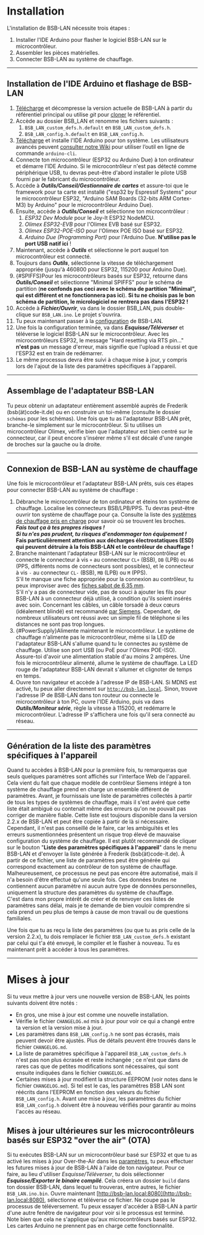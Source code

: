 # Installation

L'installation de BSB-LAN nécessite trois étapes :

1. Installer l'IDE Arduino pour flasher le logiciel BSB-LAN sur le microcontrôleur.
1. Assembler les pièces matérielles.
1. Connecter BSB-LAN au système de chauffage.

---

## Installation de l'IDE Arduino et flashage de BSB-LAN

1. [Télécharge](https://github.com/fredlcore/BSB-LAN/archive/refs/heads/master.zip) et décompresse la version actuelle de BSB-LAN à partir du référentiel principal ou utilise *git* pour [cloner](https://github.com/fredlcore/BSB-LAN.git) le référentiel.
1. Accède au dossier BSB_LAN et renomme les fichiers suivants :
    1. `BSB_LAN_custom_defs.h.default` en `BSB_LAN_custom_defs.h`.
    1. `BSB_LAN_config.h.default` en `BSB_LAN_config.h`.
1. [Télécharge](https://www.arduino.cc/en/software) et installe l'IDE Arduino pour ton système. Les utilisateurs avancés peuvent [consulter notre Wiki](https://github.com/fredlcore/BSB-LAN/wiki/Installing-BSB%E2%80%90LAN-using-arduino%E2%80%90cli) pour utiliser l’outil en ligne de commande `arduino-cli`.
1. Connecte ton microcontrôleur (ESP32 ou Arduino Due) à ton ordinateur et démarre l'IDE Arduino. Si le microcontrôleur n'est pas détecté comme périphérique USB, tu devras peut-être d'abord installer le pilote USB fourni par le fabricant du microcontrôleur.
1. Accède à ***Outils/Conseil/Gestionnaire de cartes*** et assure-toi que le framework pour ta carte est installé ("esp32 by Espressif Systems" pour le microcontrôleur ESP32, "Arduino SAM Boards (32-bits ARM Cortex-M3) by Arduino" pour le microcontrôleur Arduino Due).
1. Ensuite, accède à ***Outils/Conseil*** et sélectionne ton microcontrôleur :
    1. *ESP32 Dev Module* pour le Joy-It ESP32 NodeMCU.
    1. *Olimex ESP32-EVB* pour l'Olimex EVB basé sur ESP32.
    1. *Olimex ESP32-POE-ISO* pour l'Olimex POE ISO basé sur ESP32.
    1. *Arduino Due (Programming Port)* pour l'Arduino Due. **N'utilise pas le port USB natif ici** !
1. Maintenant, accède à ***Outils*** et sélectionne le port auquel ton microcontrôleur est connecté.
1. Toujours dans ***Outils***, sélectionne la vitesse de téléchargement appropriée (jusqu'à 460800 pour ESP32, 115200 pour Arduino Due).
1. [](){#SPIFFS}Pour les microcontrôleurs basés sur ESP32, retourne dans ***Outils/Conseil*** et sélectionne "Minimal SPIFFS" pour le schéma de partition (**ne confonds pas ceci avec le schéma de partition "Minimal", qui est différent et ne fonctionnera pas ici**). **Si tu ne choisis pas le bon schéma de partition, le micrologiciel ne rentrera pas dans l'ESP32 !**
1. Accède à ***Fichier/Ouvrir***, va dans le dossier BSB_LAN, puis double-clique sur `BSB_LAN.ino`. Le projet s'ouvrira.
1. Tu peux maintenant passer à la [configuration](configure.md) de BSB-LAN.
1. Une fois la configuration terminée, va dans ***Esquisse/Téléverser*** et téléverse le logiciel BSB-LAN sur le microcontrôleur. Avec les microcontrôleurs ESP32, le message "Hard resetting via RTS pin..." **n'est pas** un message d'erreur, mais signifie que l'upload a réussi et que l'ESP32 est en train de redémarrer.
1. Le même processus devra être suivi à chaque mise à jour, y compris lors de l'ajout de la liste des paramètres spécifiques à l'appareil.

---

## Assemblage de l'adaptateur BSB-LAN

Tu peux obtenir un adaptateur entièrement assemblé auprès de Frederik (bsb(ät)code-it.de) ou en construire un toi-même (consulte le dossier `schémas` pour les schémas). Une fois que tu as l'adaptateur BSB-LAN prêt, branche-le simplement sur le microcontrôleur. Si tu utilises un microcontrôleur Olimex, vérifie bien que l'adaptateur est bien centré sur le connecteur, car il peut encore s'insérer même s'il est décalé d'une rangée de broches sur la gauche ou la droite.

---

## Connexion de BSB-LAN au système de chauffage

Une fois le microcontrôleur et l'adaptateur BSB-LAN prêts, suis ces étapes pour connecter BSB-LAN au système de chauffage :

1. Débranche le microcontrôleur de ton ordinateur et éteins ton système de chauffage. Localise les connecteurs BSB/LPB/PPS. Tu devras peut-être ouvrir ton système de chauffage pour ça. Consulte la liste des [systèmes de chauffage pris en charge](supported_heating_systems.md) pour savoir où se trouvent les broches.<br>***Fais tout ça à tes propres risques !***<br>***Si tu n'es pas prudent, tu risques d'endommager ton équipement !***<br>**Fais particulièrement attention aux décharges électrostatiques (ESD) qui peuvent détruire à la fois BSB-LAN et le contrôleur de chauffage !**
1. Branche maintenant l'adaptateur BSB-LAN sur le microcontrôleur et connecte le connecteur à vis `+` au connecteur `CL+` (BSB), `DB` (LPB) ou `A6` (PPS, différents noms de connecteurs sont possibles), et le connecteur à vis `-` au connecteur `CL-` (BSB), `MB` (LPB) ou `M` (PPS).  
S'il te manque une fiche appropriée pour la connexion au contrôleur, tu peux improviser avec des [fiches sabot de 6,35 mm](https://www.reichelt.com/fr/fr/shop/produit/fiche_sabot_largeur_6_35_mm_jaune-7910).  
S'il n'y a pas de connecteur vide, pas de souci à ajouter les fils pour BSB-LAN à un connecteur déjà utilisé, à condition qu'ils soient insérés avec soin. Concernant les câbles, un câble torsadé à deux cœurs (idéalement blindé) est recommandé [par Siemens](https://sid.siemens.com/v/u/20140). Cependant, de nombreux utilisateurs ont réussi avec un simple fil de téléphone si les distances ne sont pas trop longues.
1. [](){#PowerSupply}Alimente maintenant le microcontrôleur. Le système de chauffage n'alimente pas le microcontrôleur, même si la LED de l'adaptateur BSB-LAN s'allume quand tu le connectes au système de chauffage. Utilise son port USB (ou PoE pour l'Olimex POE-ISO). Assure-toi d'avoir une alimentation stable d'au moins 2 ampères. Une fois le microcontrôleur alimenté, allume le système de chauffage. La LED rouge de l'adaptateur BSB-LAN devrait s'allumer et clignoter de temps en temps.
1. Ouvre ton navigateur et accède à l'adresse IP de BSB-LAN. Si MDNS est activé, tu peux aller directement sur [`http://bsb-lan.local`](http://bsb-lan.local). Sinon, trouve l'adresse IP de BSB-LAN dans ton routeur ou connecte le microcontrôleur à ton PC, ouvre l'IDE Arduino, puis va dans ***Outils/Moniteur série***, règle la vitesse à 115200, et redémarre le microcontrôleur. L'adresse IP s'affichera une fois qu'il sera connecté au réseau.

---

## Génération de la liste des paramètres spécifiques à l'appareil

Quand tu accèdes à BSB-LAN pour la première fois, tu remarqueras que seuls quelques paramètres sont affichés sur l'interface Web de l'appareil. Cela vient du fait que chaque modèle de contrôleur Siemens intégré à ton système de chauffage prend en charge un ensemble différent de paramètres. Avant, je fournissais une liste de paramètres collectés à partir de tous les types de systèmes de chauffage, mais il s'est avéré que cette liste était ambiguë ou contenait même des erreurs qu'on ne pouvait pas corriger de manière fiable. Cette liste est toujours disponible dans la version 2.2.x de BSB-LAN et peut être copiée à partir de là si nécessaire.  
Cependant, il n'est pas conseillé de le faire, car les ambiguïtés et les erreurs susmentionnées présentent un risque trop élevé de mauvaise configuration du système de chauffage. Il est plutôt recommandé de cliquer sur le bouton "**Liste des paramètres spécifiques à l'appareil**" dans le menu BSB-LAN et d'envoyer la liste générée à Frederik (bsb(ät)code-it.de). À partir de ce fichier, une liste de paramètres peut être générée qui correspond exactement au contrôleur de ton système de chauffage. Malheureusement, ce processus ne peut pas encore être automatisé, mais il n'a besoin d'être effectué qu'une seule fois. Ces données brutes ne contiennent aucun paramètre ni aucun autre type de données personnelles, uniquement la structure des paramètres du système de chauffage.  
C'est dans mon propre intérêt de créer et de renvoyer ces listes de paramètres sans délai, mais je te demande de bien vouloir comprendre si cela prend un peu plus de temps à cause de mon travail ou de questions familiales.  

Une fois que tu as reçu la liste des paramètres (ou que tu as pris celle de la version 2.2.x), tu dois remplacer le fichier `BSB_LAN_custom_defs.h` existant par celui qui t'a été envoyé, le compiler et le flasher à nouveau. Tu es maintenant prêt à accéder à tous les paramètres.

---
# Mises à jour

Si tu veux mettre à jour vers une nouvelle version de BSB-LAN, les points suivants doivent être notés :

- En gros, une mise à jour est comme une nouvelle installation.
- Vérifie le fichier `CHANGELOG.md` mis à jour pour voir ce qui a changé entre ta version et la version mise à jour.
- Les paramètres dans `BSB_LAN_config.h` ne sont pas écrasés, mais peuvent devoir être ajustés. Plus de détails peuvent être trouvés dans le fichier `CHANGELOG.md`.
- La liste de paramètres spécifique à l'appareil `BSB_LAN_custom_defs.h` n'est pas non plus écrasée et reste inchangée ; ce n'est que dans de rares cas que de petites modifications sont nécessaires, qui sont ensuite indiquées dans le fichier `CHANGELOG.md`.
- Certaines mises à jour modifient la structure EEPROM (voir notes dans le fichier `CHANGELOG.md`). Si tel est le cas, les paramètres BSB LAN sont réécrits dans l'EEPROM en fonction des valeurs du fichier `BSB_LAN_config.h`. Avant une mise à jour, les paramètres du fichier `BSB_LAN_config.h` doivent être à nouveau vérifiés pour garantir au moins l'accès au réseau.

## Mises à jour ultérieures sur les microcontrôleurs basés sur ESP32 "over the air" (OTA)

Si tu exécutes BSB-LAN sur un microcontrôleur basé sur ESP32 et que tu as activé les mises à jour Over-the-Air dans les [paramètres](configure.md), tu peux effectuer les futures mises à jour de BSB-LAN à l'aide de ton navigateur. Pour ce faire, au lieu d'utiliser *Esquisse/Téléverser*, tu dois sélectionner ***Esquisse/Exporter le binaire compilé***. Cela créera un dossier `build` dans ton dossier BSB-LAN, dans lequel tu trouveras, entre autres, le fichier `BSB_LAN.ino.bin`. Ouvre maintenant [http://bsb-lan.local:8080](http://bsb-lan.local:8080), sélectionne et téléverse ce fichier. Ne coupe pas le processus de téléversement. Tu peux essayer d'accéder à BSB-LAN à partir d'une autre fenêtre de navigateur pour voir si le processus est terminé.  
Note bien que cela ne s'applique qu'aux microcontrôleurs basés sur ESP32. Les cartes Arduino ne prennent pas en charge cette fonctionnalité.